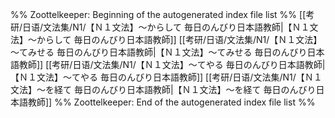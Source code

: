 %% Zoottelkeeper: Beginning of the autogenerated index file list  %%
 [[考研/日语/文法集/N1/【Ｎ１文法】～からして  毎日のんびり日本語教師|【Ｎ１文法】～からして  毎日のんびり日本語教師]]
 [[考研/日语/文法集/N1/【Ｎ１文法】～てみせる  毎日のんびり日本語教師|【Ｎ１文法】～てみせる  毎日のんびり日本語教師]]
 [[考研/日语/文法集/N1/【Ｎ１文法】～てやる  毎日のんびり日本語教師|【Ｎ１文法】～てやる  毎日のんびり日本語教師]]
 [[考研/日语/文法集/N1/【Ｎ１文法】～を経て  毎日のんびり日本語教師|【Ｎ１文法】～を経て  毎日のんびり日本語教師]]
%% Zoottelkeeper: End of the autogenerated index file list  %%
